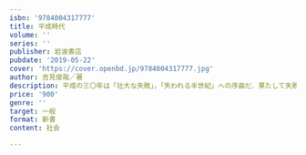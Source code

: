 ```yaml
---
isbn: '9784004317777'
title: 平成時代
volume: ''
series: ''
publisher: 岩波書店
pubdate: '2019-05-22'
cover: 'https://cover.openbd.jp/9784004317777.jpg'
author: 吉見俊哉／著
description: 平成の三〇年は「壮大な失敗」，「失われる半世紀」への序曲だ．果たして失敗は成功のもとになり得るのか．
price: '900'
genre: ''
target: 一般
format: 新書
content: 社会

---
```

